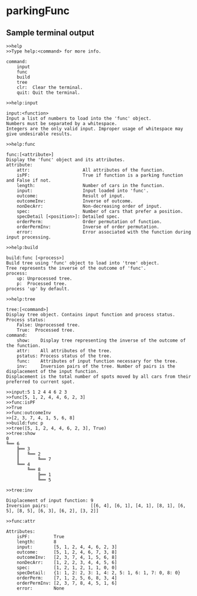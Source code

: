 # parkingFunc

## Sample terminal output

    >>help
    >>Type help:<command> for more info.

    command:
        input
        func
        build
        tree
        clr:  Clear the terminal.
        quit: Quit the terminal.

    >>help:input
    
    input:<function>  
    Input a list of numbers to load into the 'func' object.  
    Numbers must be separated by a whitespace.  
    Integers are the only valid input. Improper usage of whitespace may give undesirable results.  

    >>help:func
    
    func:[<attribute>]  
    Display the 'func' object and its attributes.  
    attribute:  
        attr:                    All attributes of the function.  
        isPF:                    True if function is a parking function and False if not.
        length:                  Number of cars in the function.
        input:                   Input loaded into 'func'.
        outcome:                 Result of input.
        outcomeInv:              Inverse of outcome.
        nonDecArr:               Non-decreasing order of input.
        spec:                    Number of cars that prefer a position.
        specDetail [<position>]: Detailed spec.
        orderPerm:               Order permutation of function.
        orderPermInv:            Inverse of order permutation.
        error:                   Error associated with the function during input processing.

    >>help:build

    build:func [<process>]
    Build tree using 'func' object to load into 'tree' object.
    Tree represents the inverse of the outcome of 'func'.
    process:
        up: Unprocessed tree.
        p:  Processed tree.
    process 'up' by default.

    >>help:tree

    tree:[<command>]
    Display tree object. Contains input function and process status.
    Process status:
        False: Unprocessed tree.
        True:  Processed tree.
    command:
        show:    Display tree representing the inverse of the outcome of the function.
        attr:    All attributes of the tree.
        pstatus: Process status of the tree.
        func:    Attributes of input function necessary for the tree.
        inv:     Inversion pairs of the tree. Number of pairs is the displacement of the input function.
    Displacement is the total number of spots moved by all cars from their preferred to current spot.

    >>input:5 1 2 4 4 6 2 3
    >>func[5, 1, 2, 4, 4, 6, 2, 3]
    >>func:isPF
    >>True
    >>func:outcomeInv
    >>[2, 3, 7, 4, 1, 5, 6, 8]
    >>build:func p
    >>tree([5, 1, 2, 4, 4, 6, 2, 3], True)
    >>tree:show
    0
    ╚══ 6
        ╠══ 3
        ║   ╚══ 2
        ║       ╚══ 7
        ╚══ 4
            ╚══ 8
                ╠══ 1
                ╚══ 5

    >>tree:inv

    Displacement of input function: 9
    Inversion pairs:                [[6, 4], [6, 1], [4, 1], [8, 1], [6, 5], [8, 5], [6, 3], [6, 2], [3, 2]]

    >>func:attr

    Attributes:
        isPF:         True
        length:       8
        input:        [5, 1, 2, 4, 4, 6, 2, 3]
        outcome:      [5, 1, 2, 4, 6, 7, 3, 8]
        outcomeInv:   [2, 3, 7, 4, 1, 5, 6, 8]
        nonDecArr:    [1, 2, 2, 3, 4, 4, 5, 6]
        spec:         [1, 2, 1, 2, 1, 1, 0, 0]
        specDetail:   {1: 1, 2: 2, 3: 1, 4: 2, 5: 1, 6: 1, 7: 0, 8: 0}
        orderPerm:    [7, 1, 2, 5, 6, 8, 3, 4]
        orderPermInv: [2, 3, 7, 8, 4, 5, 1, 6]
        error:        None
